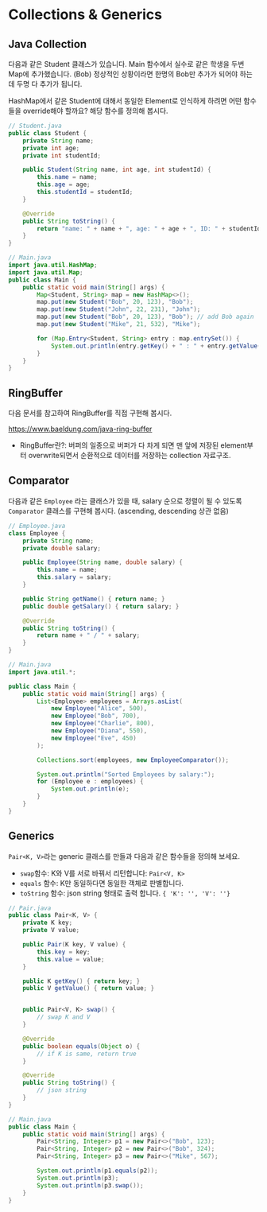 # Collections & Generics

## Java Collection

다음과 같은 Student 클래스가 있습니다. Main 함수에서 실수로 같은 학생을 두번 Map에 추가했습니다. (Bob) 정상적인 상황이라면 한명의 Bob만 추가가 되어야 하는데 두명 다 추가가 됩니다.

HashMap에서 같은 Student에 대해서 동일한 Element로 인식하게 하려면 어떤 함수들을 override해야 할까요? 해당 함수를 정의해 봅시다.

```java
// Student.java
public class Student {
    private String name;
    private int age;
    private int studentId;

    public Student(String name, int age, int studentId) {
        this.name = name;
        this.age = age;
        this.studentId = studentId;
    }

    @Override
    public String toString() {
        return "name: " + name + ", age: " + age + ", ID: " + studentId;
    }
}

// Main.java
import java.util.HashMap;
import java.util.Map;
public class Main {
    public static void main(String[] args) {
        Map<Student, String> map = new HashMap<>();
        map.put(new Student("Bob", 20, 123), "Bob");
        map.put(new Student("John", 22, 231), "John");
        map.put(new Student("Bob", 20, 123), "Bob"); // add Bob again
        map.put(new Student("Mike", 21, 532), "Mike");

        for (Map.Entry<Student, String> entry : map.entrySet()) {
            System.out.println(entry.getKey() + " : " + entry.getValue());
        }
    }
}
```

## RingBuffer

다음 문서를 참고하여 RingBuffer를 직접 구현해 봅시다.

https://www.baeldung.com/java-ring-buffer

- RingBuffer란?: 버퍼의 일종으로 버퍼가 다 차게 되면 맨 앞에 저장된 element부터 overwrite되면서 순환적으로 데이터를 저장하는 collection 자료구조.


## Comparator

다음과 같은 `Employee` 라는 클래스가 있을 때, salary 순으로 정렬이 될 수 있도록 `Comparator` 클래스를 구현해 봅시다. (ascending, descending 상관 없음)

```java
// Employee.java
class Employee {
    private String name;
    private double salary;

    public Employee(String name, double salary) {
        this.name = name;
        this.salary = salary;
    }

    public String getName() { return name; }
    public double getSalary() { return salary; }

    @Override
    public String toString() {
        return name + " / " + salary;
    }
}

// Main.java
import java.util.*;

public class Main {
    public static void main(String[] args) {
        List<Employee> employees = Arrays.asList(
            new Employee("Alice", 500),
            new Employee("Bob", 700),
            new Employee("Charlie", 800),
            new Employee("Diana", 550),
            new Employee("Eve", 450)
        );

        Collections.sort(employees, new EmployeeComparator());

        System.out.println("Sorted Employees by salary:");
        for (Employee e : employees) {
            System.out.println(e);
        }
    }
}
```

## Generics

`Pair<K, V>`라는 generic 클래스를 만들과 다음과 같은 함수들을 정의해 보세요.

- `swap`함수: K와 V를 서로 바꿔서 리턴합니다: `Pair<V, K>`
- `equals` 함수: K만 동일하다면 동일한 객체로 판별합니다.
- `toString` 함수: json string 형태로 출력 합니다. `{ 'K': '', 'V': ''}`

```java
// Pair.java
public class Pair<K, V> {
    private K key;
    private V value;

    public Pair(K key, V value) {
        this.key = key;
        this.value = value;
    }

    public K getKey() { return key; }
    public V getValue() { return value; }


    public Pair<V, K> swap() {
        // swap K and V
    }

    @Override
    public boolean equals(Object o) {
        // if K is same, return true
    }

    @Override
    public String toString() {
        // json string
    }
}

// Main.java
public class Main {
    public static void main(String[] args) {
        Pair<String, Integer> p1 = new Pair<>("Bob", 123);
        Pair<String, Integer> p2 = new Pair<>("Bob", 324);
        Pair<String, Integer> p3 = new Pair<>("Mike", 567);

        System.out.println(p1.equals(p2));
        System.out.println(p3);
        System.out.println(p3.swap());
    }
}
```